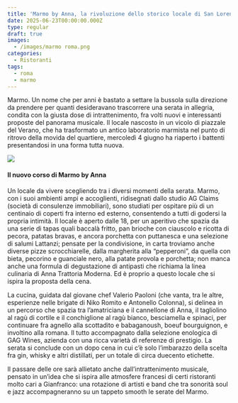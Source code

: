 ```yaml
---
title: 'Marmo by Anna, la rivoluzione dello storico locale di San Lorenzo'
date: 2025-06-23T00:00:00.000Z
type: regular
draft: true
images:
  - /images/marmo roma.png
categories:
  - Ristoranti
tags:
  - roma
  - marmo
---
```


Marmo. Un nome che per anni è bastato a settare la bussola sulla direzione da prendere per quanti desideravano trascorrere una serata in allegria, condita con la giusta dose di intrattenimento, fra volti nuovi e interessanti proposte del panorama musicale. Il locale nascosto in un vicolo di piazzale del Verano, che ha trasformato un antico laboratorio marmista nel punto di ritrovo della movida del quartiere, mercoledì 4 giugno ha riaperto i battenti presentandosi in una forma tutta nuova.

![](</images/marmo roma sala.jpg>)

#### Il nuovo corso di Marmo by Anna

Un locale da vivere scegliendo tra i diversi momenti della serata. Marmo, con i suoi ambienti ampi e accoglienti, ridisegnati dallo studio AG Claims (società di consulenze immobiliari), sono studiati per ospitare più di un centinaio di coperti fra interno ed esterno, consentendo a tutti di godersi la propria intimità. Il locale è aperto dalle 18, per un aperitivo che spazia da una serie di tapas quali baccalà fritto, pan brioche con ciauscolo e ricotta di pecora, patatas bravas, e ancora porchetta con puttanesca e una selezione di salumi Lattanzi; pensate per la condivisione, in carta troviamo anche diverse pizze scrocchiarelle, dalla margherita alla “pepperoni”, da quella con bieta, pecorino e guanciale nero, alla patate provola e porchetta; non manca anche una formula di degustazione di antipasti che richiama la linea culinaria di Anna Trattoria Moderna. Ed è proprio a questo locale che si ispira la proposta della cena.

La cucina, guidata dal giovane chef Valerio Paoloni (che vanta, tra le altre, esperienze nelle brigate di Niko Romito e Antonello Colonna), si delinea in un percorso che spazia tra l’amatriciana e il cannellone di Anna, il tagliolino al ragù di cortile e il conchiglione al ragù bianco, besciamella e spinaci, per continuare fra agnello alla scottadito e babaganoush, boeuf bourguignon, e involtino alla romana. Il tutto accompagnato dalla selezione enologica di GAG Wines, azienda con una ricca varietà di referenze di prestigio. La serata si conclude con un dopo cena in cui c’è solo l’imbarazzo della scelta fra gin, whisky e altri distillati, per un totale di circa duecento etichette.

Il passare delle ore sarà allietato anche dall’intrattenimento musicale, pensato in un’idea che si ispira alle atmosfere francesi di certi ristoranti molto cari a Gianfranco: una rotazione di artisti e band che tra sonorità soul e jazz accompagneranno su un tappeto smooth le serate del Marmo.
